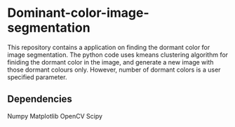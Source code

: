 # Dominant-color-image-segmentation

This repository contains a application on finding the dormant color for image segmentation. The python code uses kmeans clustering algorithm for finiding the dormant color in the image, and generate a new image with those dormant colours only. However, number of dormant colors is a user specified parameter.

## Dependencies
  Numpy
  Matplotlib
  OpenCV
  Scipy
  
